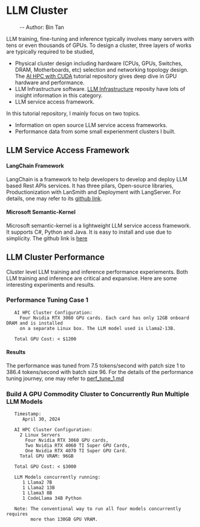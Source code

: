 # LLM Cluster 
&nbsp;&nbsp;&nbsp;&nbsp;&nbsp;&nbsp;&nbsp;&nbsp; -- Author: Bin Tan

LLM training, fine-tuning and inference typically involves many servers with tens or even thousands of GPUs. To design a cluster, three layers of works are typically required to be studied,

- Physical cluster design including hardware (CPUs, GPUs, Switches, DRAM, Motherboards, etc) selection and networking topology design. The [AI HPC with CUDA](https://github.com/project-ai101/ai-hpc-with-cuda) tutorial repository gives deep dive in GPU hardware and performance.
- LLM Infrastructure software.  [LLM Infrastructure](https://github.com/project-ai101/llm-infra/tree/main) reposity have lots of insight information in this category.
- LLM service access framework.

In this tutorial repository, I mainly focus on two topics. 
- Information on open source LLM service access frameworks.
- Performance data from some small experienment clusters I built.

## LLM Service Access Framework
#### LangChain Framework
LangChain is a framework to help developers to develop and deploy LLM based Rest APIs services. It has three pilars, Open-source libraries, Productionization with LanSmith and Deployment with LangServer. For details, one may refer to its [github link](https://github.com/langchain-ai/langchain).

#### Microsoft Semantic-Kernel
Microsoft semantic-kernel is a lightweight LLM service access framework. It supports C#, Python and Java. It is easy to install and use due to simplicity. The github link is [here](https://github.com/microsoft/semantic-kernel/tree/main)

## LLM Cluster Performance
Cluster level LLM training and inference performance experiements. Both LLM training and inference are critical and expansive. Here are some interesting 
experiments and results.

### Performance Tuning Case 1

```
   AI HPC Cluster Configuration: 
     Four Nvidia RTX 3060 GPU cards. Each card has only 12GB onboard DRAM and is installed
     on a separate Linux box. The LLM model used is Llama2-13B.
```

```
   Total GPU Cost: < $1200
```

#### Results
The performance was tuned from 7.5 tokens/second with patch size 1 to 386.4 tokens/second with batch size 96. 
For the details of the performance tuning journey, one may refer to [perf_tune_1.md](https://github.com/project-ai101/llm-cluster-perf/blob/main/perf_tune_1.md)


### Build A GPU Commodity Cluster to Concurrently Run Multiple LLM Models
```
   Timestamp:
      April 30, 2024
```
```
   AI HPC Cluster Configuration: 
     2 Linux Servers
       Four Nvidia RTX 3060 GPU cards,
       Two Nvidia RTX 4060 TI Super GPU Cards,
       One Nvidia RTX 4070 TI Super GPU Card.
     Total GPU VRAM: 96GB 
```

```
   Total GPU Cost: < $3000
```

```
   LLM Models concurrently running:
      1 Llama2 7B
      1 Llama2 13B
      1 Llama3 8B
      1 CodeLlama 34B Python

   Note: The conventional way to run all four models concurrently requires
         more than 130GB GPU VRAM. 
```
